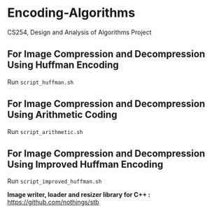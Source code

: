 # Encoding-Algorithms

CS254, Design and Analysis of Algorithms Project

## For Image Compression and Decompression Using Huffman Encoding

Run `script_huffman.sh`

## For Image Compression and Decompression Using Arithmetic Coding

Run `script_arithmetic.sh`

## For Image Compression and Decompression Using Improved Huffman Encoding

Run `script_improved_huffman.sh`

**Image writer, loader and resizer library for C++ :** https://github.com/nothings/stb
